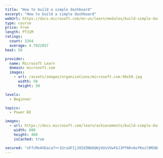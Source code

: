 ```yaml
---
title: "How to build a simple dashboard"
excerpt: "How to build a simple dashboard"
webUrl: https://docs.microsoft.com/en-us/learn/modules/build-simple-dashboard/
type: course
price: Free
length: PT31M
ratings:
  count: 3264
  average: 4.7022057
heat: 56

provider:
  name: Microsoft Learn
  domain: microsoft.com
  images:
    - url: /assets/images/organizations/microsoft.com-50x50.jpg
      width: 50
      height: 50

levels:
  - Beginner

topics:
  - Power BI

images:
  - url: https://docs.microsoft.com/learn/achievements/build-simple-dashboard-social.png
    width: 800
    height: 400
    isCached: true

secured: "xFfcMx4VEaca7+r1UruGFIjJOId3Nb6QHjUUsVVwFbJ1Pf6Kv6ofKozl0M38mOLTNtxOr/HI2rsUukr+jvR18+P2J7odqiLoPkaS93sRDrJPJAM6UIxb0Qyzog6r8cSf/VdXU9Qaj/AcaHfEHQgqnp45l09T9uukrr3ApDvdlZFUJ+EW9ghjwEyLyQU9kC4Rg2dDVpWIz2KbvkCmGOfkLl/PdjB7BNKF2NhE2Cvu59Nas+UK5GtIRe63Dkv9h92TLLz+g/bEQZvq2T/w3QZr/ZxgPVXa4faiM3XuVPRGfIpEQjjX4xS0R17S6ZtExzmjuljBcRRikG0T7xqwmqCsNtQ3pii7czMwyRk5AG9f3zfuYfzplLubMG+0PrK3VZxaVT0g5AnyEKCKDiijBVZ5Bb9CYjAJkxXzD3TF+b00yso=;7qSTyZeX2vd63EjP9Vg3Fw=="
---
```


